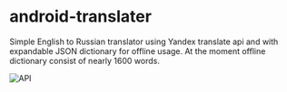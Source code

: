 # android-translater
Simple English to Russian translator using Yandex translate api and with expandable JSON dictionary for offline usage.
At the moment offline dictionary consist of nearly 1600 words.

![API](https://img.shields.io/badge/API-17%2B-blue.svg?style=flat)

